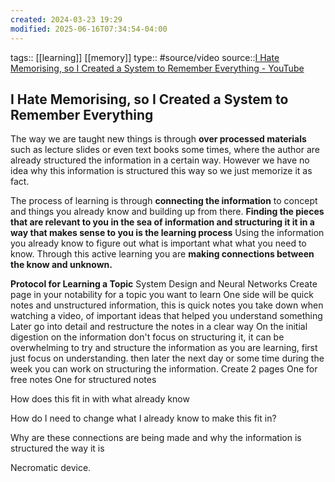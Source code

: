 ```yaml
---
created: 2024-03-23 19:29
modified: 2025-06-16T07:34:54-04:00
---
```

tags:: [[learning]] [[memory]]
type:: #source/video 
source::[I Hate Memorising, so I Created a System to Remember Everything - YouTube](https://www.youtube.com/watch?v=PjyMdQptGYI&list=WL&index=12)
## I Hate Memorising, so I Created a System to Remember Everything

The way we are taught new things is through **over processed materials** such as lecture slides or even text books some times, where the author are already structured the information in a certain way. However we have no idea why this information is structured this way so we just memorize it as fact.

The process of learning is through **connecting the information** to concept and things you already know and building up from there.
**Finding the pieces that are relevant to you in the sea of information and structuring it it in a way that makes sense to you is the learning process**
Using the information you already know to figure out what is important what what you need to know. Through this active learning you are **making connections between the know and unknown.**

**Protocol for Learning a Topic**
System Design and Neural Networks
Create page in your notability  for a topic you want to learn
One side will be quick notes and unstructured information, this is quick notes you take down when watching a video, of important ideas that helped you understand something
Later go into detail and restructure the notes in a clear way
On the initial digestion on the information don't focus on structuring it, it can be overwhelming to try and structure the information as you are learning, first just focus on understanding.
then later the next day or some time during the week you can work on structuring the information.
Create 2 pages
One for free notes
One for structured notes


How does this fit in with what already know

How do I need to change what I already know to make this fit in?

Why are these connections are being made and why the information is structured the way it is

Necromatic device.
